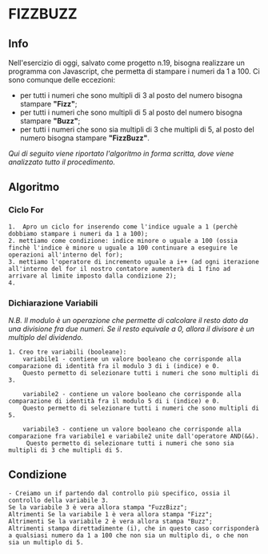 # FIZZBUZZ


## Info 

Nell'esercizio di oggi, salvato come progetto n.19, bisogna realizzare un programma con Javascript, che permetta di stampare i numeri da 1 a 100.
Ci sono comunque delle eccezioni:
 - per tutti i numeri che sono multipli di 3 al posto del numero bisogna stampare **"Fizz"**;
 - per tutti i numeri che sono multipli di 5 al posto del numero bisogna stampare **"Buzz"**;
 - per tutti i numeri che sono sia multipli di 3 che multipli di 5, al posto del numero bisogna stampare **"FizzBuzz"**.

 *Qui di seguito viene riportato l'algoritmo in forma scritta, dove viene analizzato tutto il procedimento.*


## Algoritmo

### Ciclo For

    1.  Apro un ciclo for inserendo come l'indice uguale a 1 (perchè dobbiamo stampare i numeri da 1 a 100);
    2. mettiamo come condizione: indice minore o uguale a 100 (ossia finchè l'indice è minore u uguale a 100 continuare a eseguire le operazioni all'interno del for);
    3. mettiamo l'operatore di incremento uguale a i++ (ad ogni iterazione all'interno del for il nostro contatore aumenterà di 1 fino ad arrivare al limite imposto dalla condizione 2);
    4.

### Dichiarazione Variabili

*N.B. Il modulo è un operazione che permette di calcolare il resto dato da una divisione fra due numeri. Se il resto equivale a 0, allora il divisore è un multiplo del dividendo.*

    1. Creo tre variabili (booleane):
        variabile1 - contiene un valore booleano che corrisponde alla comparazione di identità fra il modulo 3 di i (indice) e 0.
        Questo permetto di selezionare tutti i numeri che sono multipli di 3.

        variabile2 - contiene un valore booleano che corrisponde alla comparazione di identità fra il modulo 5 di i (indice) e 0.
        Questo permetto di selezionare tutti i numeri che sono multipli di 5.

        variabile3 - contiene un valore booleano che corrisponde alla comparazione fra variabile1 e variabile2 unite dall'operatore AND(&&).
         Questo permetto di selezionare tutti i numeri che sono sia multipli di 3 che multipli di 5.

## Condizione 

    - Creiamo un if partendo dal controllo più specifico, ossia il controllo della variabile 3.
    Se la variabile 3 è vera allora stampa "FuzzBizz";
    Altrimenti Se la variabile 1 è vera allora stampa "Fizz";
    Altrimenti Se la variabile 2 è vera allora stampa "Buzz";
    Altrimenti stampa direttadimente (i), che in questo caso corrisponderà a qualsiasi numero da 1 a 100 che non sia un multiplo di, o che non sia un multiplo di 5.
